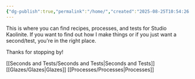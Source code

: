 ```yaml
---
{"dg-publish":true,"permalink":"/home/","created":"2025-08-25T10:54:26.646-04:00","updated":"2025-08-25T17:41:33.818-04:00"}
---
```


This is where you can find recipes, processes, and tests for Studio Kaolinite. If you want to find out how I make things or if you just want a second/test, you're in the right place. 

Thanks for stopping by! 

[[Seconds and Tests/Seconds and Tests\|Seconds and Tests]]
[[Glazes/Glazes\|Glazes]]
[[Processes/Processes\|Processes]]
